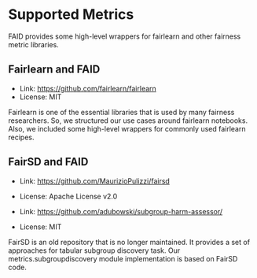 # Supported Metrics

FAID provides some high-level wrappers for fairlearn and other fairness metric libraries.

## Fairlearn and FAID

- Link: <https://github.com/fairlearn/fairlearn>
- License: MIT

Fairlearn is one of the essential libraries that is used by many fairness researchers. So, we structured our use cases around fairlearn notebooks. Also, we included some high-level wrappers for commonly used fairlearn recipes.


## FairSD and FAID

- Link: <https://github.com/MaurizioPulizzi/fairsd>
- License: Apache License v2.0

- Link: <https://github.com/adubowski/subgroup-harm-assessor/>
- License: MIT

FairSD is an old repository that is no longer maintained. It provides a set of approaches for tabular subgroup discovery task. Our metrics.subgroupdiscovery module implementation is based on FairSD code. 